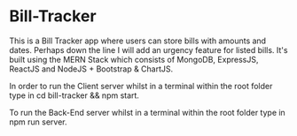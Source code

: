 # Bill-Tracker
This is a Bill Tracker app where users can store bills with amounts and dates. Perhaps down the line I will add an urgency feature for listed bills. It's built using the MERN Stack which consists of MongoDB, ExpressJS, ReactJS and NodeJS + Bootstrap &amp; ChartJS. 

In order to run the Client server whilst in a terminal within the root folder type in cd bill-tracker && npm start.

To run the Back-End server whilst in a terminal within the root folder type in npm run server.
